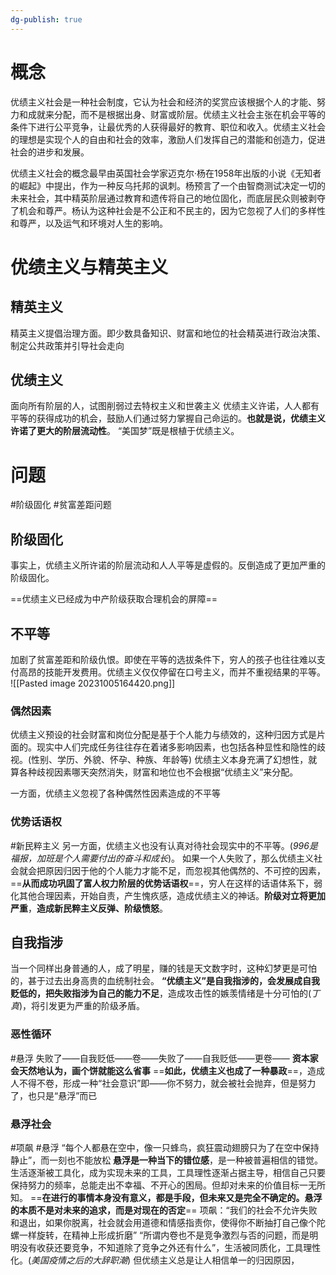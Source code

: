 ```yaml
---
dg-publish: true
---
```


# 概念
优绩主义社会是一种社会制度，它认为社会和经济的奖赏应该根据个人的才能、努力和成就来分配，而不是根据出身、财富或阶层。优绩主义社会主张在机会平等的条件下进行公平竞争，让最优秀的人获得最好的教育、职位和收入。优绩主义社会的理想是实现个人的自由和社会的效率，激励人们发挥自己的潜能和创造力，促进社会的进步和发展。

优绩主义社会的概念最早由英国社会学家迈克尔·杨在1958年出版的小说《无知者的崛起》中提出，作为一种反乌托邦的讽刺。杨预言了一个由智商测试决定一切的未来社会，其中精英阶层通过教育和遗传将自己的地位固化，而底层民众则被剥夺了机会和尊严。杨认为这种社会是不公正和不民主的，因为它忽视了人们的多样性和尊严，以及运气和环境对人生的影响。
# 优绩主义与精英主义
## 精英主义
精英主义提倡治理方面。即少数具备知识、财富和地位的社会精英进行政治决策、制定公共政策并引导社会走向 
## 优绩主义
面向所有阶层的人，试图削弱过去特权主义和世袭主义
优绩主义许诺，人人都有平等的获得成功的机会，鼓励人们通过努力掌握自己命运的。**也就是说，优绩主义许诺了更大的阶层流动性**。
“美国梦”既是根植于优绩主义。

# 问题
#阶级固化 #贫富差距问题 
## 阶级固化
事实上，优绩主义所许诺的阶层流动和人人平等是虚假的。反倒造成了更加严重的阶级固化。

==优绩主义已经成为中产阶级获取合理机会的屏障==
## 不平等
加剧了贫富差距和阶级仇恨。即使在平等的选拔条件下，穷人的孩子也往往难以支付高昂的技能开发费用。优绩主义仅仅停留在口号主义，而并不重视结果的平等。
![[Pasted image 20231005164420.png]]
### 偶然因素
优绩主义预设的社会财富和岗位分配是基于个人能力与绩效的，这种归因方式是片面的。现实中人们完成任务往往存在着诸多影响因素，也包括各种显性和隐性的歧视。(性别、学历、外貌、怀孕、种族、年龄等)
优绩主义本身充满了幻想性，就算各种歧视因素哪天突然消失，财富和地位也不会根据“优绩主义”来分配。

一方面，优绩主义忽视了各种偶然性因素造成的不平等
### 优势话语权
#新民粹主义 
另一方面，优绩主义也没有认真对待社会现实中的不平等。(*996是福报，加班是个人需要付出的奋斗和成长*)。
如果一个人失败了，那么优绩主义社会就会把原因归因于他的个人能力才能不足，而忽视其他偶然的、不可控的因素，==**从而成功巩固了富人权力阶层的优势话语权**==，穷人在这样的话语体系下，弱化其他合理因素，开始自责，产生愧疚感，造成优绩主义的神话。**阶级对立将更加严重**，**造成新民粹主义反弹、阶级愤怒**。

## 自我指涉
当一个同样出身普通的人，成了明星，赚的钱是天文数字时，这种幻梦更是可怕的，甚于过去出身高贵的血统制社会。
**“优绩主义”是自我指涉的，会发展成自我贬低的，把失败指涉为自己的能力不足**，造成攻击性的嫉羡情绪是十分可怕的(*丁真*)，将引发更为严重的阶级矛盾。
### 恶性循环
#悬浮
失败了——自我贬低——卷——失败了——自我贬低——更卷——
**资本家会天然地认为，画个饼就能这么省事**
==**如此，优绩主义也成了一种暴政**==，造成人不得不卷，形成一种“社会意识”即——你不努力，就会被社会抛弃，但是努力了，也只是“悬浮”而已
### 悬浮社会
#项飙 #悬浮
“每个人都悬在空中，像一只蜂鸟，疯狂震动翅膀只为了在空中保持静止”，而一刻也不能放松
**悬浮是一种当下的错位感**，是一种被普遍相信的错觉。生活逐渐被工具化，成为实现未来的工具，工具理性逐渐占据主导，相信自己只要保持努力的频率，总能走出不幸福、不开心的困局。但却对未来的价值目标一无所知。
==**在进行的事情本身没有意义，都是手段，但未来又是完全不确定的。悬浮的本质不是对未来的追求，而是对现在的否定**==
项飙：“我们的社会不允许失败和退出，如果你脱离，社会就会用道德和情感指责你，使得你不断抽打自己像个陀螺一样旋转，在精神上形成折磨”
“所谓内卷也不是竞争激烈与否的问题，而是明明没有收获还要竞争，不知道除了竞争之外还有什么”，生活被同质化，工具理性化。(*美国疫情之后的大辞职潮*)
但优绩主义总是让人相信单一的归因原因，

